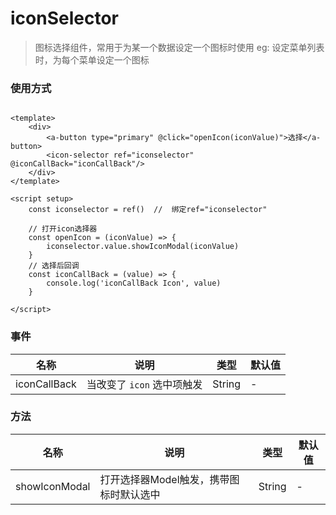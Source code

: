 iconSelector
====

> 图标选择组件，常用于为某一个数据设定一个图标时使用
> eg: 设定菜单列表时，为每个菜单设定一个图标

### 使用方式

```vue

<template>
	<div>
		<a-button type="primary" @click="openIcon(iconValue)">选择</a-button>
		<icon-selector ref="iconselector" @iconCallBack="iconCallBack"/>
	</div>
</template>

<script setup>
	const iconselector = ref()  //  绑定ref="iconselector"

	// 打开icon选择器
	const openIcon = (iconValue) => {
		iconselector.value.showIconModal(iconValue)
	}
	// 选择后回调
	const iconCallBack = (value) => {
		console.log('iconCallBack Icon', value)
	}

</script>
```



### 事件

| 名称         | 说明                       | 类型   | 默认值 |
| ------------ | -------------------------- | ------ | ------ |
| iconCallBack | 当改变了 `icon` 选中项触发 | String | -      |

### 方法

| 名称      | 说明                                    | 类型   | 默认值 |
| --------- | --------------------------------------- | ------ | ------ |
| showIconModal | 打开选择器Model触发，携带图标时默认选中 | String | -      |
